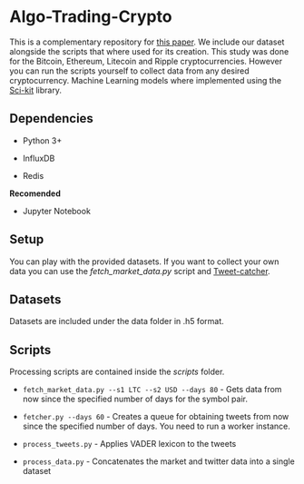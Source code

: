 
# Algo-Trading-Crypto

This is a complementary repository for [this paper](). We include our dataset
alongside the scripts that where used for its creation. This study was done for
the Bitcoin, Ethereum, Litecoin and Ripple cryptocurrencies. However you can run 
the scripts yourself to collect data from any desired cryptocurrency. 
Machine Learning models where implemented using the 
[Sci-kit](http://scikit-learn.org/stable/index.html) library.

## Dependencies

* Python 3+

* InfluxDB

* Redis

**Recomended**

* Jupyter Notebook

## Setup

You can play with the provided datasets. If you want to collect your own data
you can use the *fetch_market_data.py* script and 
[Tweet-catcher](https://github.com/Vanclief/tweet-catcher).

## Datasets

Datasets are included under the data folder in .h5 format. 


## Scripts

Processing scripts are contained inside the _scripts_ folder.

* `fetch_market_data.py --s1 LTC --s2 USD --days 80` - Gets data from now since 
  the specified number of days for the symbol pair.

* `fetcher.py --days 60` - Creates a queue for obtaining tweets from now since the 
  specified number of days. You need to run a worker instance.

* `process_tweets.py` - Applies VADER lexicon to the tweets

* `process_data.py` - Concatenates the market and twitter data into a single
  dataset

